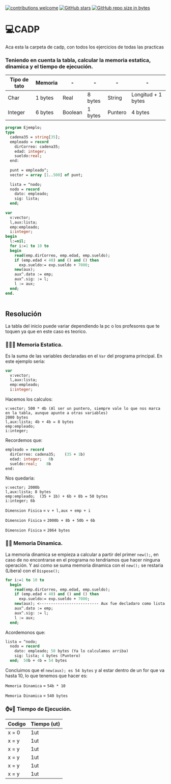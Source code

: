 [![contributions welcome](https://img.shields.io/badge/contributions-welcome-brightgreen.svg?style=flat)](https://github.com/FabianMartinez1234567/CADP)
[![GitHub stars](https://img.shields.io/github/stars/FabianMartinez1234567/CADP)](https://github.com/FabianMartinez1234567/CADP/stargazers/)
[![GitHub repo size in bytes](https://img.shields.io/github/repo-size/FabianMartinez1234567/CADP)](https://github.com/FabianMartinez1234567/CADP)
# 💻CADP
Aca esta la carpeta de cadp, con todos los ejercicios de todas las practicas 
### Teniendo en cuenta la tabla, calcular la memoria estatica, dinamica y el tiempo de ejecución.
| Tipo de tato     | Memoria | -|   -|-|   -|
| ---      | ---       | --- |--- |--- |--- |
| Char | 1 bytes         |Real| 8 bytes| String  |Longitud + 1 bytes|
| Integer |  6 bytes|  Boolean| 1 bytes  |Puntero|4 bytes|


```Pascal
program Ejemplo;
type
  cadena35 = string[35];
  empleado = record
    dirCorreo: cadena35;
    edad: integer;
    sueldo:real;
  end:
  
  punt = empleado^;
  vector = array [1..500] of punt;
  
  lista = ^nodo;
  nodo = record
    dato: empleado;
    sig: lista;
  end;
  
var
  v:vector;
  l,aux:lista;
  emp:empleado;
  i:integer;
begin
  l:=nil;
  for i:=1 to 10 to 
  begin
    read(emp.dirCorreo, emp.edad, emp.sueldo);
    if (emp.edad < 40) and () and () then
      exp.sueldo:= exp.sueldo + 7000;
    new(aux); 
    aux^.dato := emp;
    aux^.sig: := l;
    l := aux;    
  end;
end.
  
```
## Resolución
La tabla del inicio puede variar dependiendo la pc o los profesores que te toquen ya que en este caso es teorico.


### 💾🧍‍♂️ Memoria Estatica.
Es la suma de las variables declaradas en el `Var` del programa principal.
En este ejemplo seria: 
```Pascal
var
  v:vector;
  l,aux:lista;
  emp:empleado;
  i:integer;
```
Hacemos los calculos:
``` 
v:vector; 500 * 4b (Al ser un puntero, siempre vale lo que nos marca en la tabla, aunque apunte a otras variables)
2000 bytes
l,aux:lista; 4b + 4b = 8 bytes
emp:empleado; 
i:integer;
```
Recordemos que:
```Pascal
empleado = record
  dirCorreo: cadena35;    (35 + 1b)
  edad: integer;   6b
  sueldo:real;    8b
end:
 ```
 Nos quedaria: 
 
 ```
 v:vector; 2000b
 l,aux:lista; 8 bytes
 emp:empleado;  (35 + 1b) + 6b + 8b = 50 bytes 
 i:integer; 6b
 ```
  
 ```Dimension Fisica``` = ```v + l,aux + emp + i```
 
 ```Dimension Fisica``` = ```2000b + 8b + 50b + 6b```

```Dimension Fisica``` = ```2064 bytes``` 

### 💾🏃 Memoria Dinamica.
La memoria dinamica se empieza a calcular a partir del primer ```new();```, en caso de no encontrarse en el programa no tendriamos que hacer ninguna operación. Y asi como se suma memoria dinamica con el ```new();``` se restaria (Libera) con el ```Dispose();```

```Pascal
for i:=1 to 10 to 
  begin
    read(emp.dirCorreo, emp.edad, emp.sueldo);
    if (emp.edad < 40) and () and () then
      exp.sueldo:= exp.sueldo + 7000;
    new(aux); <-------------------------- Aux fue decladaro como lista y lista es un puntero a nodo
    aux^.dato := emp;
    aux^.sig: := l;
    l := aux;    
  end;
```
Acordemonos que:

```Pascal
lista = ^nodo;
  nodo = record
    dato: empleado; 50 bytes (Ya lo calculamos arriba)
    sig: lista; 4 bytes (Puntero)
  end;  50b + 4b = 54 bytes
```
Concluimos que el ```new(aux); es 54 bytes``` y al estar dentro de un for que va hasta 10, lo que tenemos que hacer es: 

```Memoria Dinamica``` = ```54b * 10``` 

```Memoria Dinamica``` = ```540 bytes``` 

### ⌚💀🔪 Tiempo de Ejecución.
| Codigo | Tiempo (ut) |
| ------------- | ------------- |
| x = 0  | 1ut  |
| x = y  | 1ut  |
| x = y  | 1ut  |
| x = y  | 1ut  |
| x = y  | 1ut  |
| x = y  | 1ut  |
